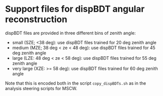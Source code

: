 # Support files for dispBDT angular reconstruction

dispBDT files are provided in three different bins of zenith angle:
- small (SZE; <38 deg): use dispBDT files trained for 20 deg zenith angle
- medium (MZE; 38 deg < ze < 48 deg): use dispBDT files trained for 45 deg zenith angle
- large (LZE: 48 deg < ze < 58 deg): use dispBDT files trained for 55 deg zenith angle
- very large (XZE: >= 58 deg): use dispBDT files trained for 60 deg zenith angle

Note that this is encoded both in the script `copy_dispBDTs.sh` as in the
analysis steering scripts for MSCW.
